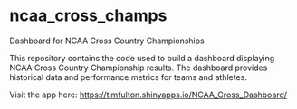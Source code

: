 # ncaa_cross_champs
Dashboard for NCAA Cross Country Championships

This repository contains the code used to build a dashboard displaying NCAA Cross Country Championship results. The dashboard provides historical data and performance metrics for teams and athletes.

Visit the app here: https://timfulton.shinyapps.io/NCAA_Cross_Dashboard/
